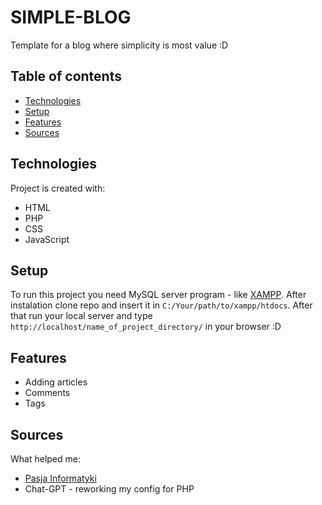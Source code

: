 # SIMPLE-BLOG
Template for a blog where simplicity is most value :D 

## Table of contents
* [Technologies](#technologies)
* [Setup](#setup)
* [Features](#features)
* [Sources](#sources)
	
## Technologies
Project is created with:
* HTML
* PHP
* CSS
* JavaScript
	
## Setup
To run this project you need MySQL server program - like [XAMPP](https://www.apachefriends.org/).
After instalation clone repo and insert it in `C:/Your/path/to/xampp/htdocs`. After that run your local server and type `http://localhost/name_of_project_directory/` in your browser :D

## Features
* Adding articles
* Comments
* Tags

## Sources
What helped me:
* [Pasja Informatyki](https://forum.pasja-informatyki.pl/)
* Chat-GPT - reworking my config for PHP
